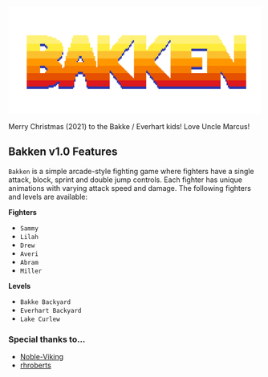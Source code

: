 ![](assets/ui/title.png "title")

Merry Christmas (2021) to the Bakke / Everhart kids! Love Uncle Marcus!

## Bakken v1.0 Features

`Bakken` is a simple arcade-style fighting game where fighters have a single attack, block, sprint and double jump controls. Each fighter has unique animations with varying attack speed and damage. The following fighters and levels are available:

__Fighters__
- `Sammy`
- `Lilah`
- `Drew`
- `Averi`
- `Abram`
- `Miller`

__Levels__
- `Bakke Backyard`
- `Everhart Backyard`
- `Lake Curlew`

### Special thanks to...
- [Noble-Viking](https://github.com/Noble-Viking)
- [rhroberts](https://github.com/rhroberts)
